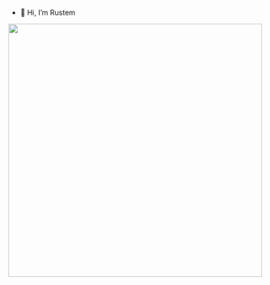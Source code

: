 - 👋 Hi, I’m Rustem

<div align="left">
  <img src="https://media.giphy.com/media/4ilFRqgbzbx4c/giphy.gif" width="500" height="500"/>
</div>
